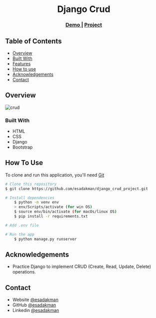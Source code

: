 <!-- Please update value in the {}  -->

<h1 align="center">Django Crud</h1>

<div align="center">
  <h3>
    <a href="https://esadakman-django-crud.herokuapp.com/">
      Demo
    </a>
     | 
    <a href="https://github.com/esadakman/django_crud_project">
      Project
    </a>
 
  </h3>
</div>

<!-- TABLE OF CONTENTS -->

## Table of Contents

- [Overview](#overview)
- [Built With](#built-with)
- [Features](#features)
- [How to use](#how-to-use)
- [Acknowledgements](#acknowledgements)
- [Contact](#contact)

<!-- OVERVIEW -->

## Overview

![crud](https://user-images.githubusercontent.com/98649983/188640885-35c1c086-f852-4cb0-be13-71f60ec37e0f.gif)


### Built With

<!-- This section should list any major frameworks that you built your project using. Here are a few examples.-->

- HTML
- CSS 
- Django
- Bootstrap

## How To Use

<!-- This is an example, please update according to your application -->

To clone and run this application, you'll need [Git](https://git-scm.com)

```bash
# Clone this repository
$ git clone https://github.com/esadakman/django_crud_project.git

# Install dependencies
    $ python -m venv env
    > env/Scripts/activate (for win OS)
    $ source env/bin/activate (for macOs/linux OS)
    $ pip install -r requirements.txt

# Add .env file

# Run the app
    $ python manage.py runserver
```

## Acknowledgements

- Practice Django to implement CRUD (Create, Read, Update, Delete) operations.

## Contact

- Website [@esadakman](https://esadakman.github.io/)
- GitHub [@esadakman](https://github.com/esadakman)
- Linkedin [@esadakman](https://www.linkedin.com/in/esadakman/)

